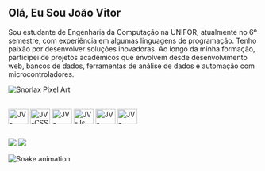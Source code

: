 ## Olá, Eu Sou João Vitor

<div>
  <a href:"https://github.com/joaoviitorsx">
    Sou estudante de Engenharia da Computação na UNIFOR, atualmente no 6º semestre, com experiência em algumas linguagens de programação.
    Tenho paixão por desenvolver soluções inovadoras. Ao longo da minha formação, participei de projetos acadêmicos que envolvem desde desenvolvimento 
    web, bancos de dados, ferramentas de análise de dados e automação com microcontroladores.
</div>

![Snorlax Pixel Art](https://raw.githubusercontent.com/PokeAPI/sprites/master/sprites/pokemon/other/showdown/143.gif)

<div style="display: inline_block"><br>
    <img align="center" alt="JV-HTML" height="30" width="40" src="https://cdn.jsdelivr.net/gh/devicons/devicon/icons/html5/html5-original.svg">
    <img align="center" alt="JV-CSS" height="30" width="40" src="https://cdn.jsdelivr.net/gh/devicons/devicon/icons/css3/css3-original.svg">
    <img align="center" alt="JV-MYSQL" height="30" width="40" src="https://cdn.jsdelivr.net/gh/devicons/devicon@latest/icons/mysql/mysql-original-wordmark.svg"/>
    <img align="center" alt="JV-Js" height="30" width="40" src="https://cdn.jsdelivr.net/gh/devicons/devicon/icons/javascript/javascript-original.svg">
    <img align="center" alt="JV-PYTHON" height="30" width="40" src="https://cdn.jsdelivr.net/gh/devicons/devicon@latest/icons/python/python-original.svg"/>
    <img align="center" alt="JV-JAVA" height="30" width="40" src="https://cdn.jsdelivr.net/gh/devicons/devicon@latest/icons/java/java-original.svg"/>

</div>

##

<div>
  <a href="https://www.instagram.com/joaoviitorsx/" target="_blank"><img src="https://img.shields.io/badge/Instagram-E4405F?style=for-the-badge&logo=instagram&logoColor=white" target="_blank"></a>
  <a href="https://www.linkedin.com/in/joaoviitorsx/" target="_blank"><img src="https://img.shields.io/badge/LinkedIn-0077B5?style=for-the-badge&logo=linkedin&logoColor=white"></a>
</div>

![Snake animation](https://github.com/seu-usuario/seu-usuario/blob/output/github-contribution-grid-snake.svg)
  
